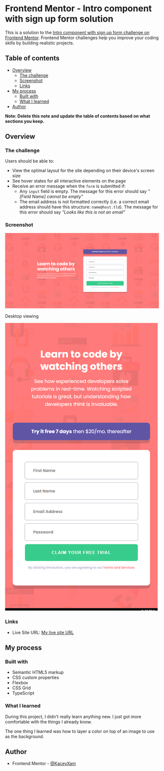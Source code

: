 # Frontend Mentor - Intro component with sign up form solution

This is a solution to the [Intro component with sign up form challenge on Frontend Mentor](https://www.frontendmentor.io/challenges/intro-component-with-signup-form-5cf91bd49edda32581d28fd1). Frontend Mentor challenges help you improve your coding skills by building realistic projects. 

## Table of contents

- [Overview](#overview)
  - [The challenge](#the-challenge)
  - [Screenshot](#screenshot)
  - [Links](#links)
- [My process](#my-process)
  - [Built with](#built-with)
  - [What I learned](#what-i-learned)
- [Author](#author)

**Note: Delete this note and update the table of contents based on what sections you keep.**

## Overview

### The challenge

Users should be able to:

- View the optimal layout for the site depending on their device's screen size
- See hover states for all interactive elements on the page
- Receive an error message when the `form` is submitted if:
  - Any `input` field is empty. The message for this error should say *"[Field Name] cannot be empty"*
  - The email address is not formatted correctly (i.e. a correct email address should have this structure: `name@host.tld`). The message for this error should say *"Looks like this is not an email"*

### Screenshot

![](./screenshots/brave_Q8a4KIlVeY.png)

Desktop viewing

![](./screenshots/brave_0g3ADQ47xK.png)

### Links

- Live Site URL: [My live site URL](https://kaceyxam.github.io/sign-up-form/)

## My process

### Built with

- Semantic HTML5 markup
- CSS custom properties
- Flexbox
- CSS Grid
- TypeScript

### What I learned

During this project, I didn't really learn anything new. I just got more comfortable with the things I already know. 

The one thing I learned was how to layer a color on top of an image to use as the background.

## Author

- Frontend Mentor - [@KaceyXam](https://www.frontendmentor.io/profile/KaceyXam)